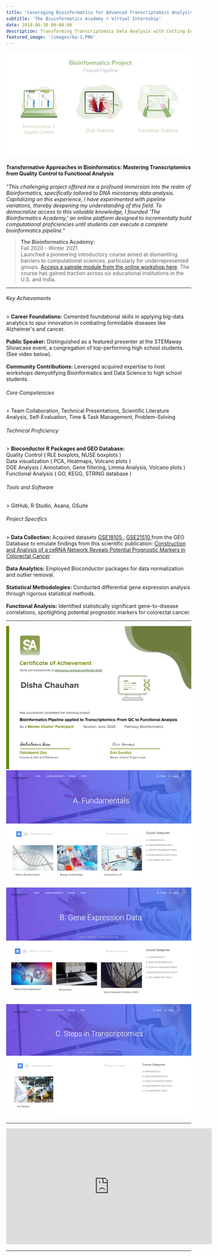 ```yaml
---
title: 'Leveraging Bioinformatics for Advanced Transcriptomics Analysis'
subtitle: 'The Bioinformatics Academy + Virtual Internship'
date: 2018-06-30 00:00:00
description: Transforming Transcriptomics Data Analysis with Cutting-Edge Bioconductor R Packages — A Journey from Meticulous Quality Control to In-Depth Functional Analysis
featured_image: '/images/ba-1.PNG'
---
```


![](/images/bioinformatics-p.png)

<h4>Transformative Approaches in Bioinformatics: Mastering Transcriptomics from Quality Control to Functional Analysis</h4>

<em>"This challenging project offered me a profound immersion into the realm of Bioinformatics, specifically tailored to DNA microarray data analysis. Capitalizing on this experience, I have experimented with pipeline variations, thereby deepening my understanding of this field. To democratize access to this valuable knowledge, I founded 'The Bioinformatics Academy,' an online platform designed to incrementally build computational proficiencies until students can execute a complete bioinformatics pipeline."</em>

> <b> The Bioinformatics Academy: </b> 
<br> Fall 2020 - Winter 2021
<br> Launched a pioneering introductory course aimed at dismantling barriers to computational sciences, particularly for underrepresented groups. <a href="https://beginnerbioinformatics.com/courses/the-pipeline/lessons/top-table-visualizations">Access a sample module from the online workshop here</a>. The course has gained traction across six educational institutions in the U.S. and India.

<hr>
  
<h6> Key Achievements </h6>
> <b>Career Foundations:</b> Cemented foundational skills in applying big-data analytics to spur innovation in combating formidable diseases like Alzheimer's and cancer.
<br><br> <b>Public Speaker:</b> Distinguished as a featured presenter at the STEMaway Showcase event, a congregation of top-performing high school students. (See video below).
<br><br> <b>Community Contributions:</b> Leveraged acquired expertise to host workshops demystifying Bioinformatics and Data Science to high school students.

<h6> Core Competencies </h6>
> Team Collaboration, Technical Presentations, Scientific Literature Analysis, Self-Evaluation, Time & Task Management, Problem-Solving

<h6> Technical Proficiency </h6>
> <b>Bioconductor R Packages and GEO Database:</b> <br>Quality Control ( RLE boxplots, NUSE boxplots ) <br>Data visualization ( PCA, Heatmaps, Volcano plots )
<br>DGE Analysis ( Annotation, Gene filtering, Limma Analysis, Volcano plots ) <br>Functional Analysis ( GO, KEGG, STRING database )

<h6> Tools and Software </h6>
> GitHub, R Studio, Asana, GSuite

<h6> Project Specifics </h6>
> <b>Data Collection:</b> Acquired datasets <a href = "https://www.ncbi.nlm.nih.gov/geo/geo2r/?acc=GSE18105"> GSE18105 </a>, <a href="https://www.ncbi.nlm.nih.gov/geo/query/acc.cgi?acc=GSE21510"> GSE21510 </a> from the GEO Database to emulate findings from this scientific publication: <a href="https://www.ncbi.nlm.nih.gov/pmc/articles/PMC7228005/"> Construction and Analysis of a ceRNA Network Reveals Potential Prognostic Markers in Colorectal Cancer</a>
<br><br> <b>Data Analytics:</b> Employed Bioconductor packages for data normalization and outlier removal.
<br><br> <b>Statistical Methodologies:</b> Conducted differential gene expression analysis through rigorous statistical methods.
<br><br> <b>Functional Analysis:</b> Identified statistically significant gene-to-disease correlations, spotlighting potential prognostic markers for colorectal cancer.

---

<div class="gallery" data-columns="1">
	<img src="/images/sa-certificate.png">
	<img src="/images/ba-1.PNG">
	<img src="/images/ba-2.PNG">
	<img src="/images/ba-3.PNG">
</div>


---


<iframe width="560" height="315" src="https://www.youtube.com/embed/IMycrHaGAe8" frameborder="0" allow="accelerometer; autoplay; clipboard-write; encrypted-media; gyroscope; picture-in-picture" allowfullscreen></iframe>


---

